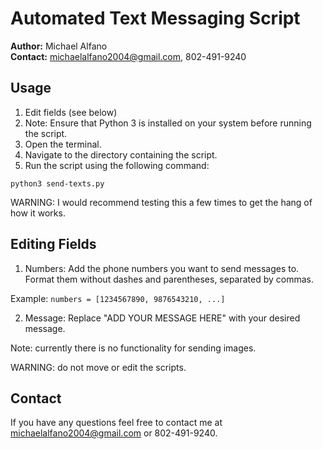 # Automated Text Messaging Script

**Author:** Michael Alfano  
**Contact:** michaelalfano2004@gmail.com, 802-491-9240

## Usage

1. Edit fields (see below)
2. Note: Ensure that Python 3 is installed on your system before running the script.
3. Open the terminal.
4. Navigate to the directory containing the script.
5. Run the script using the following command:

``` python3 send-texts.py ```

WARNING: I would recommend testing this a few times to get the hang of how it works.

## Editing Fields

1. Numbers: Add the phone numbers you want to send messages to. Format them without dashes and parentheses, separated by commas. 

Example:
``` numbers = [1234567890, 9876543210, ...] ```

2. Message: Replace "ADD YOUR MESSAGE HERE" with your desired message.

Note: currently there is no functionality for sending images.

WARNING: do not move or edit the scripts.

## Contact

If you have any questions feel free to contact me at michaelalfano2004@gmail.com or 802-491-9240.